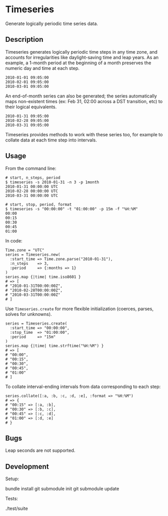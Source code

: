 # Timeseries

Generate logically periodic time series data.

## Description

Timeseries generates logically periodic time steps in any time zone, and
accounts for irregularities like daylight-saving time and leap years. As an
example, a 1-month period at the beginning of a month preserves the numeric
day and time at each step.

    2010-01-01 09:05:00
    2010-02-01 09:05:00
    2010-03-01 09:05:00

An end-of-month series can also be generated; the series automatically maps
non-existent times (ex: Feb 31, 02:00 across a DST transition, etc) to their
logical equivalents.

    2010-01-31 09:05:00
    2010-02-28 09:05:00
    2010-03-31 09:05:00

Timeseries provides methods to work with these series too, for example to
collate data at each time step into intervals.

## Usage

From the command line:

    # start, n_steps, period
    $ timeseries -s 2010-01-31 -n 3 -p 1month
    2010-01-31 00:00:00 UTC
    2010-02-28 00:00:00 UTC
    2010-03-31 00:00:00 UTC

    # start, stop, period, format
    $ timeseries -s "00:00:00" -t "01:00:00" -p 15m -f "%H:%M"
    00:00
    00:15
    00:30
    00:45
    01:00

In code:

    Time.zone = "UTC"
    series = Timeseries.new(
      :start_time => Time.zone.parse("2010-01-31"),
      :n_steps    => 3,
      :period     => {:months => 1}
    )
    series.map {|time| time.iso8601 }
    # => [
    # "2010-01-31T00:00:00Z",
    # "2010-02-28T00:00:00Z",
    # "2010-03-31T00:00:00Z"
    # ]

Use `Timeseries.create` for more flexible initialization (coerces, parses,
solves for unknowns).

    series = Timeseries.create(
      :start_time => "00:00:00",
      :stop_time  => "01:00:00",
      :period     => "15m"
    )
    series.map {|time| time.strftime("%H:%M") }
    # => [
    # "00:00",
    # "00:15",
    # "00:30",
    # "00:45",
    # "01:00"
    # ]

To collate interval-ending intervals from data corresponding to each step:

    series.collate([:a, :b, :c, :d, :e], :format => "%H:%M")
    # => {
    # "00:15" => [:a, :b],
    # "00:30" => [:b, :c],
    # "00:45" => [:c, :d],
    # "01:00" => [:d, :e]
    # }

## Bugs

Leap seconds are not supported.

## Development

Setup:

   bundle install
   git submodule init
   git submodule update

Tests:

   ./test/suite

